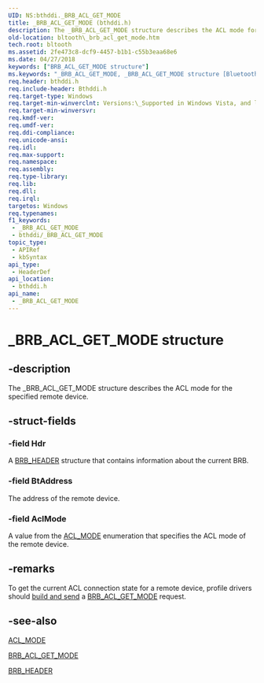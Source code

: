 ```yaml
---
UID: NS:bthddi._BRB_ACL_GET_MODE
title: _BRB_ACL_GET_MODE (bthddi.h)
description: The _BRB_ACL_GET_MODE structure describes the ACL mode for the specified remote device.
old-location: bltooth\_brb_acl_get_mode.htm
tech.root: bltooth
ms.assetid: 2fe473c8-dcf9-4457-b1b1-c55b3eaa68e6
ms.date: 04/27/2018
keywords: ["BRB_ACL_GET_MODE structure"]
ms.keywords: "_BRB_ACL_GET_MODE, _BRB_ACL_GET_MODE structure [Bluetooth Devices], bltooth._brb_acl_get_mode, bth_structs_ce659c96-d1af-4e27-b31a-f6700ff88331.xml, bthddi/_BRB_ACL_GET_MODE"
req.header: bthddi.h
req.include-header: Bthddi.h
req.target-type: Windows
req.target-min-winverclnt: Versions:\_Supported in Windows Vista, and later.
req.target-min-winversvr: 
req.kmdf-ver: 
req.umdf-ver: 
req.ddi-compliance: 
req.unicode-ansi: 
req.idl: 
req.max-support: 
req.namespace: 
req.assembly: 
req.type-library: 
req.lib: 
req.dll: 
req.irql: 
targetos: Windows
req.typenames: 
f1_keywords:
 - _BRB_ACL_GET_MODE
 - bthddi/_BRB_ACL_GET_MODE
topic_type:
 - APIRef
 - kbSyntax
api_type:
 - HeaderDef
api_location:
 - bthddi.h
api_name:
 - _BRB_ACL_GET_MODE
---
```


# _BRB_ACL_GET_MODE structure


## -description

The _BRB_ACL_GET_MODE structure describes the ACL mode for the specified remote device.

## -struct-fields

### -field Hdr

A 
     <a href="/windows-hardware/drivers/ddi/bthddi/ns-bthddi-_brb_header">BRB_HEADER</a> structure that contains information
     about the current BRB.

### -field BtAddress

The address of the remote device.

### -field AclMode

A value from the 
     <a href="/windows-hardware/drivers/ddi/bthddi/ne-bthddi-_acl_mode">ACL_MODE</a> enumeration that specifies the ACL mode of
     the remote device.

## -remarks

To get the current ACL connection state for a remote device, profile drivers should 
    <a href="/previous-versions/ff536657(v=vs.85)">build and send</a> a 
    <a href="/previous-versions/ff536609(v=vs.85)">BRB_ACL_GET_MODE</a> request.

## -see-also

<a href="/windows-hardware/drivers/ddi/bthddi/ne-bthddi-_acl_mode">ACL_MODE</a>



<a href="/previous-versions/ff536609(v=vs.85)">BRB_ACL_GET_MODE</a>



<a href="/windows-hardware/drivers/ddi/bthddi/ns-bthddi-_brb_header">BRB_HEADER</a>